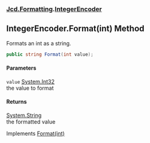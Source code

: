 ### [Jcd.Formatting](Jcd_Formatting.md 'Jcd.Formatting').[IntegerEncoder](Jcd_Formatting_IntegerEncoder.md 'Jcd.Formatting.IntegerEncoder')
## IntegerEncoder.Format(int) Method
Formats an int as a string.  
```csharp
public string Format(int value);
```
#### Parameters
<a name='Jcd_Formatting_IntegerEncoder_Format(int)_value'></a>
`value` [System.Int32](https://docs.microsoft.com/en-us/dotnet/api/System.Int32 'System.Int32')  
the value to format
  
#### Returns
[System.String](https://docs.microsoft.com/en-us/dotnet/api/System.String 'System.String')  
the formatted value

Implements [Format(int)](Jcd_Formatting_IIntegerFormatter_Format(int).md 'Jcd.Formatting.IIntegerFormatter.Format(int)')  
